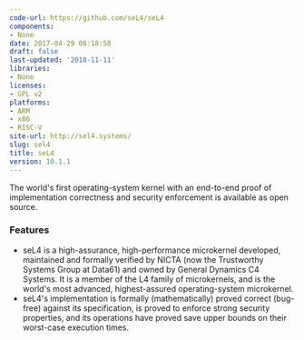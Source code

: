 ```yaml
---
code-url: https://github.com/seL4/seL4
components:
- None
date: 2017-04-29 08:18:58
draft: false
last-updated: '2018-11-11'
libraries:
- None
licenses:
- GPL v2
platforms:
- ARM
- x86
- RISC-V
site-url: http://sel4.systems/
slug: sel4
title: seL4
version: 10.1.1
---
```

The world's first operating-system kernel with an end-to-end proof of implementation correctness and security enforcement is available as open source.

<!--more-->

### Features
- seL4 is a high-assurance, high-performance microkernel developed, maintained and formally verified by NICTA (now the Trustworthy Systems Group at Data61) and owned by General Dynamics C4 Systems. It is a member of the L4 family of microkernels, and is the world's most advanced, highest-assured operating-system microkernel.
- seL4's implementation is formally (mathematically) proved correct (bug-free) against its specification, is proved to enforce strong security properties, and its operations have proved save upper bounds on their worst-case execution times.


